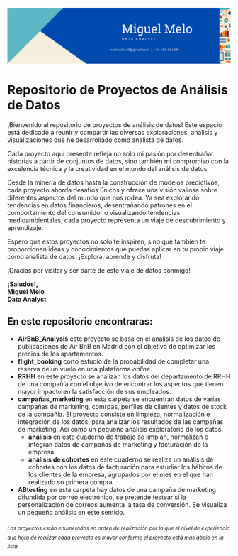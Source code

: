![Banner](/assets/banner.png)
# Repositorio de Proyectos de Análisis de Datos

¡Bienvenido al repositorio de proyectos de análisis de datos! Este espacio está dedicado a reunir y compartir las diversas exploraciones, análisis y visualizaciones que he desarrollado como analista de datos.

Cada proyecto aquí presente refleja no solo mi pasión por desentrañar historias a partir de conjuntos de datos, sino también mi compromiso con la excelencia técnica y la creatividad en el mundo del análisis de datos.

Desde la minería de datos hasta la construcción de modelos predictivos, cada proyecto aborda desafíos únicos y ofrece una visión valiosa sobre diferentes aspectos del mundo que nos rodea. Ya sea explorando tendencias en datos financieros, desentrañando patrones en el comportamiento del consumidor o visualizando tendencias medioambientales, cada proyecto representa un viaje de descubrimiento y aprendizaje.

Espero que estos proyectos no solo te inspiren, sino que también te proporcionen ideas y conocimientos que puedas aplicar en tu propio viaje como analista de datos. ¡Explora, aprende y disfruta!

¡Gracias por visitar y ser parte de este viaje de datos conmigo!

**¡Saludos!,  
Miguel Melo  
Data Analyst**

## En este repositorio encontraras:
- **AirBnB_Analysis** este proyecto se basa en el análisis de los datos de publicaciones de Air BnB en Madrid con el objetivo de optimizar los precios de los apartamentos.
- **flight_booking** corto estudio de la probabilidad de completar una reserva de un vuelo en una plataforma *online*. 
- **RRHH** en este proyecto se analizan los datos del departamento de RRHH de una compañía con el objetivo de encontrar los aspectos que tienen mayor impacto en la satisfacción de sus empleados.
- **campañas_marketing** en esta carpeta se encuentran datos de varias campañas de marketing, comrpas, perfiles de clientes y datos de stock de la compañía. El proyecto consiste en limpieza, normalización e integración de los datos, para analizar los resultados de las campañas de marketing. Así como un pequeño análisis exploratorio de los datos.
    - **análisis** en este cuaderno de trabajo se limpian, normalizan e integran datos de campañas de marketing y facturación de la empresa.
    - **análisis de cohortes** en este cuaderno se realiza un análisis de cohortes con los datos de facturación para estudiar los hábitos de los clientes de la empresa, agrupados por el mes en el que han realizado su primera compra.
- **ABtesting** en esta carpeta hay datos de una campaña de marketing difundida por correo electrónico, se pretende testear si la personalización de correos aumenta la tasa de conversión. Se visualiza un pequeño análisis en este sentido. 

<sub>*Los proyectos están enumerados en orden de realización por lo que el nivel de experiencia a la hora de realizar cada proyecto es mayor conforme el proyecto está más abajo en la lista*</sub>
